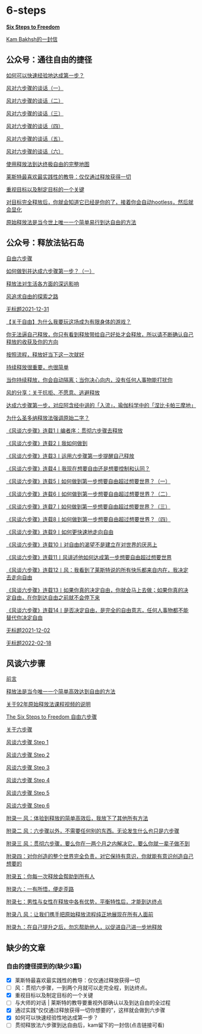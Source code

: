 # 6-steps

**[Six Steps to Freedom](Six%20Steps%20to%20Freedom%20自由六步.md)**

[Kam Bakhsh的一封信](Kam%20Bakhsh的一封信.md)

## 公众号：通往自由的捷径

[如何可以快速经验地达成第一步？](公众号自由的捷径/如何可以快速经验性地达成第一步？.md)

[风对六步骤的谈话（一）](公众号自由的捷径/风对六步骤的谈话（一）.md)

[风对六步骤的谈话（二）](公众号自由的捷径/风对六步骤的谈话（二）.md)

[风对六步骤的谈话（三）](公众号自由的捷径/风对六步骤的谈话（三）.md)

[风对六步骤的谈话（四）](公众号自由的捷径/风对六步骤的谈话（四）.md)

[风对六步骤的谈话（五）](公众号自由的捷径/风对六步骤的谈话（五）.md)

[风对六步骤的谈话（六）](公众号自由的捷径/风对六步骤的谈话（六）.md)

[使用释放法到达终极自由的完整地图](公众号自由的捷径/使用释放法到达终极自由的完整地图.md)

[莱斯特最喜欢最实践性的教导：仅仅通过释放获得一切](公众号自由的捷径/莱斯特最喜欢最实践性的教导：仅仅通过释放获得一切.md)

[重视目标以及制定目标的一个关键](公众号自由的捷径/重视目标以及制定目标的一个关键.md)

[对目标完全释放后，你就会知道它已经是你的了，接着你会自动hootless，然后就会显化](公众号自由的捷径/对目标完全释放后，你就会知道它已经是你的了，接着你会自动hootless，然后就会显化.md)

[原始释放法是当今世上唯一一个简单易行到达自由的方法](公众号自由的捷径/原始释放法是当今世上唯一一个简单易行到达自由的方法.md)

## 公众号：释放法钻石岛

[自由六步骤](公众号释放法钻石岛/自由六步骤.md)

[如何做到并达成六步骤第一步？（一）](公众号释放法钻石岛/如何做到并达成六步骤第一步？（一）.md)

[释放法对生活各方面的深远影响](公众号释放法钻石岛/释放法对生活各方面的深远影响.md)

[风追求自由的探索之路](公众号释放法钻石岛/风追求自由的探索之路.md)

[无标题2021-12-31](公众号释放法钻石岛/无标题2021-12-31.md)

[【关于自由】为什么我要玩这场成为有限身体的游戏？](公众号释放法钻石岛/【关于自由】为什么我要玩这场成为有限身体的游戏？.md)

[你无法逼自己释放，你只有看到释放带给自己好处才会释放，所以请不断确认自己释放的收获及你的方向](公众号释放法钻石岛/你无法逼自己释放，你只有看到释放带给自己好处才会释放，所以请不断确认自己释放的收获及你的方向.md)

[按照流程，释放好当下这一次就好](公众号释放法钻石岛/按照流程，释放好当下这一次就好.md)

[持续释放很重要，也很简单](公众号释放法钻石岛/持续释放很重要，也很简单.md)

[当你持续释放，你会自动隔离；当你决心向内，没有任何人事物能打扰你](公众号释放法钻石岛/当你持续释放，你会自动隔离；当你决心向内，没有任何人事物能打扰你.md)

[风的分享：关于抗拒、不愿意、逃避释放](公众号释放法钻石岛/风的分享：关于抗拒、不愿意、逃避释放.md)

[达成六步骤第一步，对应阿含经中讲的「入流」，瑜伽科学中的「涅比卡帕三摩地」](公众号释放法钻石岛/达成六步骤第一步，对应阿含经中讲的「入流」，瑜伽科学中的「涅比卡帕三摩地」.md)

[为什么圣多纳释放法强调原始二字？](公众号释放法钻石岛/什么圣多纳释放法强调原始二字？.md)

[《风谈六步骤》连载1丨编者序：贯彻六步骤去释放](公众号释放法钻石岛/《风谈六步骤》连载1丨编者序：贯彻六步骤去释放.md)

[《风谈六步骤》连载2丨我如何做到](公众号释放法钻石岛/《风谈六步骤》连载2丨我如何做到.md)

[《风谈六步骤》连载3丨运用六步骤第一步提醒自己释放](公众号释放法钻石岛/《风谈六步骤》连载3丨运用六步骤第一步提醒自己释放.md)

[《风谈六步骤》连载4丨我现在想要自由还是想要控制和认同？](公众号释放法钻石岛/《风谈六步骤》连载4丨我现在想要自由还是想要控制和认同？.md)

[《风谈六步骤》连载5丨如何做到第一步想要自由超过想要世界？（一）](公众号释放法钻石岛/《风谈六步骤》连载5丨如何做到第一步想要自由超过想要世界？（一）.md)

[《风谈六步骤》连载6丨如何做到第一步想要自由超过想要世界？（二）](公众号释放法钻石岛/《风谈六步骤》连载6丨如何做到第一步想要自由超过想要世界？（二）.md)

[《风谈六步骤》连载7丨如何做到第一步想要自由超过想要世界？（三）](公众号释放法钻石岛/《风谈六步骤》连载7丨如何做到第一步想要自由超过想要世界？（三）.md)

[《风谈六步骤》连载8丨如何做到第一步想要自由超过想要世界？（四）](公众号释放法钻石岛/《风谈六步骤》连载8丨如何做到第一步想要自由超过想要世界？（四）.md)

[《风谈六步骤》连载9丨如何更快速地走向自由](公众号释放法钻石岛/《风谈六步骤》连载9丨如何更快速地走向自由.md)

[《风谈六步骤》连载10丨对自由的渴望不是建立在对世界的厌恶上](公众号释放法钻石岛/《风谈六步骤》连载10丨对自由的渴望不是建立在对世界的厌恶上.md)

[《风谈六步骤》连载11丨风讲述他如何达成第一步想要自由超过想要世界](公众号释放法钻石岛/《风谈六步骤》连载11丨风讲述他如何达成第一步想要自由超过想要世界.md)

[《风谈六步骤》连载12丨风：我看到了莱斯特说的所有快乐都来自内在，我决定去走向自由](公众号释放法钻石岛/《风谈六步骤》连载12丨风：我看到了莱斯特说的所有快乐都来自内在，我决定去走向自由.md)

[《风谈六步骤》连载13丨如果你真的决定自由，你就会马上去做；如果你真的决定自由，在你到达自由之前就不会停下来](公众号释放法钻石岛/《风谈六步骤》连载13丨如果你真的决定自由，你就会马上去做；如果你真的决定自由，在你到达自由之前就不会停下来.md)

[《风谈六步骤》连载14丨是否决定自由，是完全的自由意志，任何人事物都不能替代你决定自由](公众号释放法钻石岛/《风谈六步骤》连载14丨是否决定自由，是完全的自由意志，任何人事物都不能替代你决定自由.md)

[无标题2021-12-02](公众号释放法钻石岛/无标题2021-12-02.md)

[无标题2022-02-18](公众号释放法钻石岛/无标题2022-02-18.md)

## 风谈六步骤

[前言](风谈六步骤/前言.md)

[释放法是当今唯一一个简单高效达到自由的方法](风谈六步骤/释放法是当今唯一一个简单高效达到自由的方法.md)

[关于92年原始释放法课程视频的说明](风谈六步骤/关于92年原始释放法课程视频的说明.md)

[The Six Steps to Freedom 自由六步骤](风谈六步骤/The%20Six%20Steps%20to%20Freedom%20自由六步骤.md)

[关于六步骤](风谈六步骤/关于六步骤.md)

[风谈六步骤 Step 1](风谈六步骤/风谈六步骤%20Step%201.md)

[风谈六步骤 Step 2](风谈六步骤/风谈六步骤%20Step%202.md)

[风谈六步骤 Step 3](风谈六步骤/风谈六步骤%20Step%203.md)

[风谈六步骤 Step 4](风谈六步骤/风谈六步骤%20Step%204.md)

[风谈六步骤 Step 5](风谈六步骤/风谈六步骤%20Step%205.md)

[风谈六步骤 Step 6](风谈六步骤/风谈六步骤%20Step%206.md)

[附录一 风：体验到释放的简单高效后，我放下了其他所有方法](风谈六步骤/附录一%20风：体验到释放的简单高效后，我放下了其他所有方法.md)

[附录二 风：六步骤以外，不需要任何别的东西。无论发生什么也只是六步骤](风谈六步骤/附录二%20风：六步骤以外，不需要任何别的东西。无论发生什么也只是六步骤.md)

[附录三 风：贯彻六步骤，要么你在一两个月之内解决它，要么你就一辈子做不到](风谈六步骤/附录三%20风：贯彻六步骤，要么你在一两个月之内解决它，要么你就一辈子做不到.md)

[附录四：对你创造的整个世界完全负责，对它保持有意识，你就能有意识创造自己想要的](风谈六步骤/附录四：对你创造的整个世界完全负责，对它保持有意识，你就能有意识创造自己想要的.md)

[附录五：你每一次释放会帮助到所有人](风谈六步骤/附录五：你每一次释放会帮助到所有人.md)

[附录六：一有所悟，便走歪路](风谈六步骤/附录六：一有所悟，便走歪路.md)

[附录七：男性与女性在释放中各有优势，平衡特性后，才能到达终点](风谈六步骤/附录七%20男性与女性在释放中各有优势，平衡特性后，才能到达终点.md)

[附录八 风：让我们携手把原始释放流程纯正地展现在所有人面前](风谈六步骤/附录八%20风：让我们携手把原始释放流程纯正地展现在所有人面前.md)

[附录九：在自己提升之后，勿忘帮助他人，以促进自己进一步地释放](风谈六步骤/附录九%20在自己提升之后，勿忘帮助他人，以促进自己进一步地释放.md)


## 缺少的文章
### 自由的捷径提到的(缺少3篇)
- [x] 莱斯特最喜欢最实践性的教导：仅仅通过释放获得一切
- [ ] 风：贯彻六步骤，一到两个月就可以走完全程，到达终点。
- [x] 重视目标以及制定目标的一个关键
- [ ] 与大师的对话 | 莱斯特的教导要重视外部确认以及到达自由的全过程
- [x] 通过实践“仅仅通过释放获得一切你想要的”，这样就会做到六步骤
- [x] 如何可以快速经验性地达成第一步？
- [ ] 贯彻释放法六步骤到达自由后，kam留下的一封信(点击链接可看)